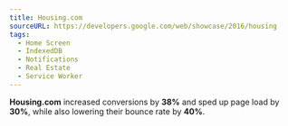 ```yaml
---
title: Housing.com
sourceURL: https://developers.google.com/web/showcase/2016/housing
tags:
  - Home Screen
  - IndexedDB
  - Notifications
  - Real Estate
  - Service Worker
---
```


**Housing.com** increased conversions by **38%** and sped up page load by 
**30%**, while also lowering their bounce rate by **40%**.
